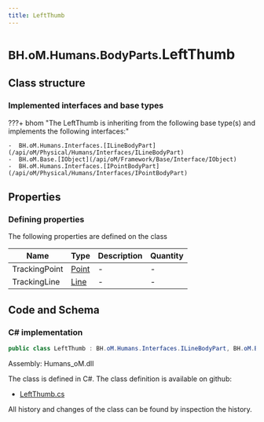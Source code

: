 ```yaml
---
title: LeftThumb
---
```


# <small>BH.oM.Humans.BodyParts.</small>**LeftThumb**



## Class structure

### Implemented interfaces and base types

???+ bhom "The LeftThumb is inheriting from the following base type(s) and implements the following interfaces:"

    -  BH.oM.Humans.Interfaces.[ILineBodyPart](/api/oM/Physical/Humans/Interfaces/ILineBodyPart)
    -  BH.oM.Base.[IObject](/api/oM/Framework/Base/Interface/IObject)
    -  BH.oM.Humans.Interfaces.[IPointBodyPart](/api/oM/Physical/Humans/Interfaces/IPointBodyPart)


## Properties



### Defining properties

The following properties are defined on the class

| Name             | Type             | Description      | Quantity         |
|------------------|------------------|------------------|------------------|
| TrackingPoint | [Point](/api/oM/Dimensional/Geometry/Vector/Point) | - | - |
| TrackingLine | [Line](/api/oM/Dimensional/Geometry/Curve/Line) | - | - |


## Code and Schema

### C# implementation

``` C# title="C#"
public class LeftThumb : BH.oM.Humans.Interfaces.ILineBodyPart, BH.oM.Base.IObject, BH.oM.Humans.Interfaces.IPointBodyPart
```

Assembly: Humans_oM.dll

The class is defined in C#. The class definition is available on github:

- [LeftThumb.cs](https://github.com/BHoM/BHoM/blob/develop/Humans_oM/BodyParts\LeftThumb.cs)

All history and changes of the class can be found by inspection the history.
